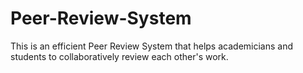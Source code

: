 # Peer-Review-System
This is an efficient Peer Review System that helps academicians and students to collaboratively review each other's work.
